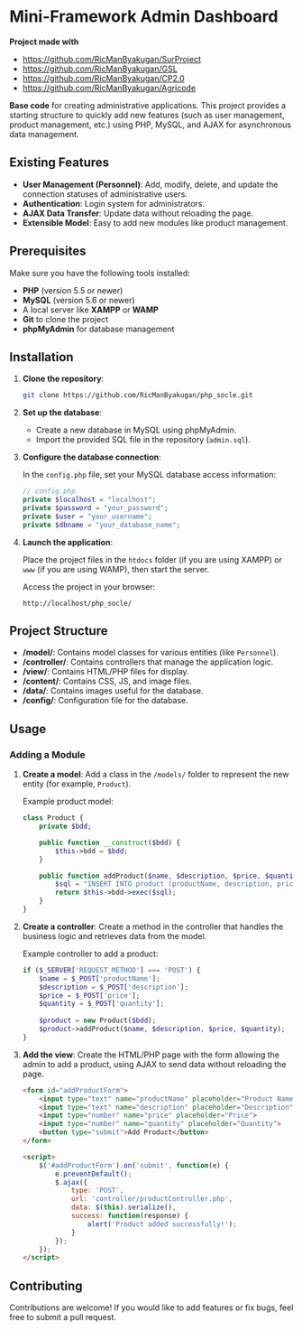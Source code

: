 # Mini-Framework Admin Dashboard

**Project made with**
- https://github.com/RicManByakugan/SurProject
- https://github.com/RicManByakugan/GSL
- https://github.com/RicManByakugan/CP2.0
- https://github.com/RicManByakugan/Agricode

**Base code** for creating administrative applications. This project provides a starting structure to quickly add new features (such as user management, product management, etc.) using PHP, MySQL, and AJAX for asynchronous data management.

## Existing Features

- **User Management (Personnel)**: Add, modify, delete, and update the connection statuses of administrative users.
- **Authentication**: Login system for administrators.
- **AJAX Data Transfer**: Update data without reloading the page.
- **Extensible Model**: Easy to add new modules like product management.

## Prerequisites

Make sure you have the following tools installed:

- **PHP** (version 5.5 or newer)
- **MySQL** (version 5.6 or newer)
- A local server like **XAMPP** or **WAMP**
- **Git** to clone the project
- **phpMyAdmin** for database management

## Installation

1. **Clone the repository**:

   ```bash
   git clone https://github.com/RicManByakugan/php_socle.git
   ```

2. **Set up the database**:

   - Create a new database in MySQL using phpMyAdmin.
   - Import the provided SQL file in the repository (`admin.sql`). 

3. **Configure the database connection**:

   In the `config.php` file, set your MySQL database access information:

   ```php
   // config.php
   private $localhost = "localhost";
   private $password = "your_password";
   private $user = "your_username";
   private $dbname = "your_database_name";
   ```

4. **Launch the application**:

   Place the project files in the `htdocs` folder (if you are using XAMPP) or `www` (if you are using WAMP), then start the server.

   Access the project in your browser:

   ```
   http://localhost/php_socle/
   ```

## Project Structure

- **/model/**: Contains model classes for various entities (like `Personnel`).
- **/controller/**: Contains controllers that manage the application logic.
- **/view/**: Contains HTML/PHP files for display.
- **/content/**: Contains CSS, JS, and image files.
- **/data/**: Contains images useful for the database.
- **/config/**: Configuration file for the database.

## Usage

### Adding a Module

1. **Create a model**:
   Add a class in the `/models/` folder to represent the new entity (for example, `Product`).
   
   Example product model:

   ```php
   class Product {
       private $bdd;

       public function __construct($bdd) {
           $this->bdd = $bdd;
       }

       public function addProduct($name, $description, $price, $quantity) {
           $sql = "INSERT INTO product (productName, description, price, quantity) VALUES ('$name', '$description', $price, $quantity)";
           return $this->bdd->exec($sql);
       }
   }
   ```

2. **Create a controller**:
   Create a method in the controller that handles the business logic and retrieves data from the model.

   Example controller to add a product:

   ```php
   if ($_SERVER['REQUEST_METHOD'] === 'POST') {
       $name = $_POST['productName'];
       $description = $_POST['description'];
       $price = $_POST['price'];
       $quantity = $_POST['quantity'];
       
       $product = new Product($bdd);
       $product->addProduct($name, $description, $price, $quantity);
   }
   ```

3. **Add the view**:
   Create the HTML/PHP page with the form allowing the admin to add a product, using AJAX to send data without reloading the page.

   ```html
   <form id="addProductForm">
       <input type="text" name="productName" placeholder="Product Name">
       <input type="text" name="description" placeholder="Description">
       <input type="number" name="price" placeholder="Price">
       <input type="number" name="quantity" placeholder="Quantity">
       <button type="submit">Add Product</button>
   </form>

   <script>
       $('#addProductForm').on('submit', function(e) {
           e.preventDefault();
           $.ajax({
               type: 'POST',
               url: 'controller/productController.php',
               data: $(this).serialize(),
               success: function(response) {
                   alert('Product added successfully!');
               }
           });
       });
   </script>
   ```

## Contributing

Contributions are welcome! If you would like to add features or fix bugs, feel free to submit a pull request.